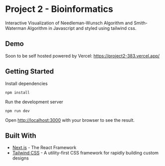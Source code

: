 # Project 2 - Bioinformatics

Interactive Visualization of Needleman-Wunsch Algorithm and Smith-Waterman Algorithm in Javascript and styled using tailwind css.

## Demo

Soon to be self hosted powered by Vercel: https://project2-383.vercel.app/

## Getting Started

Install dependencies

```
npm install
```

Run the development server

```
npm run dev
```

Open [http://localhost:3000](http://localhost:3000) with your browser to see the result.

## Built With

- [Next.js](https://nextjs.org/) - The React Framework
- [Tailwind CSS](https://tailwindcss.com/) - A utility-first CSS framework for rapidly building custom designs
